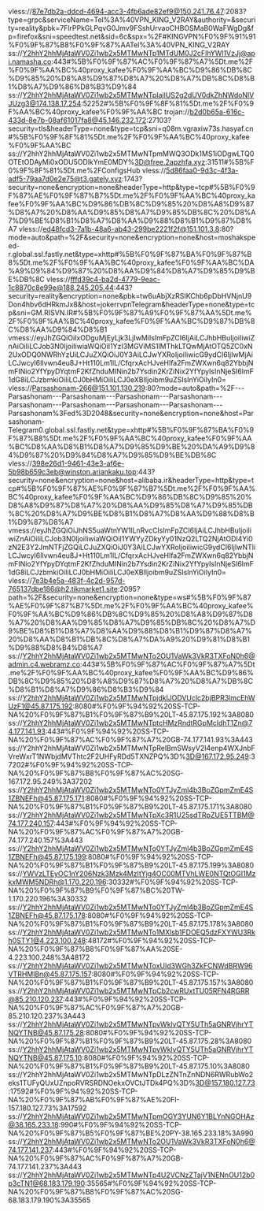 vless://87e7db2a-ddcd-4694-acc3-4fb6ade82ef9@150.241.76.47:2083?type=grpc&serviceName=Tel%3A%40VPN_KING_V2RAY&authority=&security=reality&pbk=7FlrPPkGLPqvG0Jmv9FSshUrvaoCHBOSMaB0WaFWgDg&fp=firefox&sni=speedtest.net&sid=6c&spx=%2F#KINGVPN%F0%9F%91%91%F0%9F%87%B8%F0%9F%87%AATel%3A%40VPN_KING_V2RAY
ss://Y2hhY2hhMjAtaWV0Zi1wb2x5MTMwNTp1MTdUM0J2cFlhYWl1VzJj@api.namasha.co:443#%5B%F0%9F%87%AC%F0%9F%87%A7%5Dt.me%2F%F0%9F%AA%BC%40proxy_kafee%F0%9F%AA%BC%D9%86%DB%8C%D9%85%20%D8%A8%D9%87%D8%A7%20%D8%A7%DB%8C%D8%B1%D8%A7%D9%86%D8%B3%D9%84
ss://Y2hhY2hhMjAtaWV0Zi1wb2x5MTMwNTpIajlUS2g2dUV0dkZhNWdoNlVJUzg3@174.138.17.254:52252#%5B%F0%9F%8F%81%5Dt.me%2F%F0%9F%AA%BC%40proxy_kafee%F0%9F%AA%BC
trojan://b2d0b65a-616c-433d-8e7b-08af61017fa8@45.146.232.172:27103?security=tls&headerType=none&type=tcp&sni=q08m.vgraxiw73s.hasyaf.cn#%5B%F0%9F%8F%81%5Dt.me%2F%F0%9F%AA%BC%40proxy_kafee%F0%9F%AA%BC
ss://Y2hhY2hhMjAtaWV0Zi1wb2x5MTMwNTpmMWQ3ODk1MS1iODgwLTQ0OTEtODAyMi0xODU5ODlkYmE0MDY%3D@free.2apzhfa.xyz:31511#%5B%F0%9F%8F%81%5Dt.me%2FConfigsHub
vless://5d86faa0-9d3c-4f3a-adf5-79aa7d0e2e75@t3.gately.xyz:1743?security=none&encryption=none&headerType=http&type=tcp#%5B%F0%9F%87%AE%F0%9F%87%B7%5Dt.me%2F%F0%9F%AA%BC%40proxy_kafee%F0%9F%AA%BC%D9%86%DB%8C%D9%85%20%D8%A8%D9%87%D8%A7%20%D8%AA%D9%85%D8%A7%D9%85%DB%8C%20%D8%A7%D9%BE%D8%B1%D8%A7%D8%AA%D9%88%D8%B1%D9%87%D8%A7
vless://ed48fcd3-7a1b-48a6-ab43-299be2221f2f@151.101.3.8:80?mode=auto&path=%2F&security=none&encryption=none&host=moshakspeed-r.global.ssl.fastly.net&type=xhttp#%5B%F0%9F%87%BA%F0%9F%87%B8%5Dt.me%2F%F0%9F%AA%BC%40proxy_kafee%F0%9F%AA%BC%DA%A9%D9%84%D9%87%20%D8%AA%D9%84%D8%A7%D9%85%D9%BE%DB%8C
vless://fffd39c4-ba2d-4779-9eac-1c8870c8e99e@188.245.205.44:443?security=reality&encryption=none&pbk=tw6uAbjXzRSIKChb6pDbHVNjnU9Don4hbv6dHRkmJx8&host=jokerrvpnTelegram&headerType=none&type=tcp&sni=GM.RISVN.IR#%5B%F0%9F%87%A9%F0%9F%87%AA%5Dt.me%2F%F0%9F%AA%BC%40proxy_kafee%F0%9F%AA%BC%D9%87%DB%8C%D8%AA%D9%84%D8%B1
vmess://eyJhZGQiOiIxODguMjEyLjk3LjIwMiIsImFpZCI6IjAiLCJhbHBuIjoiIiwiZnAiOiIiLCJob3N0IjoiIiwiaWQiOiI1YzI3MGViMS1lMThkLTQwMjAtOTQ5ZC0xN2UxODQ0NWRhYzUiLCJuZXQiOiJ0Y3AiLCJwYXRoIjoiIiwicG9ydCI6IjIwMjAiLCJwcyI6Ilvwn4eu8J+Ht110Lm1lL/CfqrxAcHJveHlfa2FmZWXwn6q82YbbjNmFINio2YfYpyDYqtmF2KfZhduMINin2b7Ysdin2KrZiNix2YfYpyIsInNjeSI6ImF1dG8iLCJzbmkiOiIiLCJ0bHMiOiIiLCJ0eXBlIjoibm9uZSIsInYiOiIyIn0=
vless://Parsashonam-266@151.101.130.219:80?mode=auto&path=%2F---Parsashonam---Parsashonam---Parsashonam---Parsashonam---Parsashonam---Parsashonam---Parsashonam---Parsashonam---Parsashonam%3Fed%3D2048&security=none&encryption=none&host=Parsashonam-Telegram0.global.ssl.fastly.net&type=xhttp#%5B%F0%9F%87%BA%F0%9F%87%B8%5Dt.me%2F%F0%9F%AA%BC%40proxy_kafee%F0%9F%AA%BC%D8%AA%D8%B1%D8%A7%D9%85%D9%BE%20%DA%A9%D9%84%D9%87%20%D9%84%D8%A7%D9%85%D9%BE%DB%8C
vless://398e26d1-9461-43e3-af6e-5b98b659c3eb@winston.ariankaku.top:443?security=none&encryption=none&host=alibaba.ir&headerType=http&type=tcp#%5B%F0%9F%87%AE%F0%9F%87%B7%5Dt.me%2F%F0%9F%AA%BC%40proxy_kafee%F0%9F%AA%BC%D9%86%DB%8C%D9%85%20%D8%A8%D9%87%D8%A7%20%D8%AA%D9%85%D8%A7%D9%85%DB%8C%20%D8%A7%D9%BE%D8%B1%D8%A7%D8%AA%D9%88%D8%B1%D9%87%D8%A7
vmess://eyJhZGQiOiJhNS5uaWtnYW1lLnRvcCIsImFpZCI6IjAiLCJhbHBuIjoiIiwiZnAiOiIiLCJob3N0IjoiIiwiaWQiOiI1YWYyZDkyYy01NzQ2LTQ2NjAtODI4Yi0zN2E3Y2JmNTFjZGQiLCJuZXQiOiJ0Y3AiLCJwYXRoIjoiIiwicG9ydCI6IjIwNTIiLCJwcyI6Ilvwn4eu8J+Ht110Lm1lL/CfqrxAcHJveHlfa2FmZWXwn6q82YbbjNmFINio2YfYpyDYqtmF2KfZhduMINin2b7Ysdin2KrZiNix2YfYpyIsInNjeSI6ImF1dG8iLCJzbmkiOiIiLCJ0bHMiOiIiLCJ0eXBlIjoibm9uZSIsInYiOiIyIn0=
vless://7e3b4e5a-483f-4c2d-957d-765137dbe186@h2.tikmarket1.site:2095?path=%2F&security=none&encryption=none&type=ws#%5B%F0%9F%87%AE%F0%9F%87%B7%5Dt.me%2F%F0%9F%AA%BC%40proxy_kafee%F0%9F%AA%BC%D9%86%DB%8C%D9%85%20%D8%A8%D9%87%D8%A7%20%D8%AA%D9%85%D8%A7%D9%85%DB%8C%20%D8%A7%D9%BE%D8%B1%D8%A7%D8%AA%D9%88%D8%B1%D9%87%D8%A7%20%D8%AA%D8%B1%DB%8C%D8%A7%DA%A9%20%D9%81%D8%B1%D9%88%D8%B4%D8%A7
ss://Y2hhY2hhMjAtaWV0Zi1wb2x5MTMwNTo2OU1VaWk3VkR3TXFoN0h6@admin.c4.webramz.co:443#%5B%F0%9F%87%AC%F0%9F%87%A7%5Dt.me%2F%F0%9F%AA%BC%40proxy_kafee%F0%9F%AA%BC%D9%86%DB%8C%D9%85%20%D8%A8%D9%87%D8%A7%20%D8%A7%DB%8C%D8%B1%D8%A7%D9%86%D8%B3%D9%84
ss://Y2hhY2hhMjAtaWV0Zi1wb2x5MTMwNTpjdklJODVUclc2bjBPR3lmcEhWUzF1@45.87.175.192:8080#%F0%9F%94%92%20SS-TCP-NA%20%F0%9F%87%B1%F0%9F%87%B9%20LT-45.87.175.192%3A8080
ss://Y2hhY2hhMjAtaWV0Zi1wb2x5MTMwNTptcHMzRndtRGpMcldhT1Zn@74.177.141.93:443#%F0%9F%94%92%20SS-TCP-NA%20%F0%9F%87%AC%F0%9F%87%A7%20GB-74.177.141.93%3A443
ss://Y2hhY2hhMjAtaWV0Zi1wb2x5MTMwNTpRelBmSWsyV2I4enp4WXJnbFVreWxrT1NWbjdMVThtc2F2UHFyRDd5TXNZPQ%3D%3D@167.172.95.249:37202#%F0%9F%94%92%20SS-TCP-NA%20%F0%9F%87%B8%F0%9F%87%AC%20SG-167.172.95.249%3A37202
ss://Y2hhY2hhMjAtaWV0Zi1wb2x5MTMwNTo0YTJyZml4b3BoZGpmZmE4S1ZBNEFh@45.87.175.171:8080#%F0%9F%94%92%20SS-TCP-NA%20%F0%9F%87%B1%F0%9F%87%B9%20LT-45.87.175.171%3A8080
ss://Y2hhY2hhMjAtaWV0Zi1wb2x5MTMwNTpXc3R1U25sdTRpZUE5TTBM@74.177.240.157:443#%F0%9F%94%92%20SS-TCP-NA%20%F0%9F%87%AC%F0%9F%87%A7%20GB-74.177.240.157%3A443
ss://Y2hhY2hhMjAtaWV0Zi1wb2x5MTMwNTo0YTJyZml4b3BoZGpmZmE4S1ZBNEFh@45.87.175.199:8080#%F0%9F%94%92%20SS-TCP-NA%20%F0%9F%87%B1%F0%9F%87%B9%20LT-45.87.175.199%3A8080
ss://YWVzLTEyOC1nY206Nzk3Mzk4MzItYjg4OC00MTVhLWE0NTQtOGI1MzkxMWM5NDRh@1.170.220.196:30332#%F0%9F%94%92%20SS-TCP-NA%20%F0%9F%87%B9%F0%9F%87%BC%20TW-1.170.220.196%3A30332
ss://Y2hhY2hhMjAtaWV0Zi1wb2x5MTMwNTo0YTJyZml4b3BoZGpmZmE4S1ZBNEFh@45.87.175.178:8080#%F0%9F%94%92%20SS-TCP-NA%20%F0%9F%87%B1%F0%9F%87%B9%20LT-45.87.175.178%3A8080
ss://Y2hhY2hhMjAtaWV0Zi1wb2x5MTMwNTo1MXlsb1FDOEQ5dzFXYWU3Rkh0STY1@4.223.100.248:48172#%F0%9F%94%92%20SS-TCP-NA%20%F0%9F%87%B8%F0%9F%87%AA%20SE-4.223.100.248%3A48172
ss://Y2hhY2hhMjAtaWV0Zi1wb2x5MTMwNToxUld3WGh3ZkFCNWdBRW96VTRHMlBn@45.87.175.157:8080#%F0%9F%94%92%20SS-TCP-NA%20%F0%9F%87%B1%F0%9F%87%B9%20LT-45.87.175.157%3A8080
ss://Y2hhY2hhMjAtaWV0Zi1wb2x5MTMwNTpCb2cwRUxtTU05RFN4RGRR@85.210.120.237:443#%F0%9F%94%92%20SS-TCP-NA%20%F0%9F%87%AC%F0%9F%87%A7%20GB-85.210.120.237%3A443
ss://Y2hhY2hhMjAtaWV0Zi1wb2x5MTMwNTpvWklvQTY5UTh5aGNRVjhrYTNQYTNB@45.87.175.28:8080#%F0%9F%94%92%20SS-TCP-NA%20%F0%9F%87%B1%F0%9F%87%B9%20LT-45.87.175.28%3A8080
ss://Y2hhY2hhMjAtaWV0Zi1wb2x5MTMwNTpvWklvQTY5UTh5aGNRVjhrYTNQYTNB@45.87.175.10:8080#%F0%9F%94%92%20SS-TCP-NA%20%F0%9F%87%B1%F0%9F%87%B9%20LT-45.87.175.10%3A8080
ss://Y2hhY2hhMjAtaWV0Zi1wb2x5MTMwNTpDLzZNTnZnNDN6RWRubWo2eks1TUFyQUxUZnpoRVRSRDNOekxOVCtJTDk4PQ%3D%3D@157.180.127.73:17592#%F0%9F%94%92%20SS-TCP-NA%20%F0%9F%87%AB%F0%9F%87%AE%20FI-157.180.127.73%3A17592
ss://Y2hhY2hhMjAtaWV0Zi1wb2x5MTMwNTpmOGY3YUN6Y1BLYnNGOHAz@38.165.233.18:990#%F0%9F%94%92%20SS-TCP-NA%20%F0%9F%87%B5%F0%9F%87%BE%20PY-38.165.233.18%3A990
ss://Y2hhY2hhMjAtaWV0Zi1wb2x5MTMwNTo2OU1VaWk3VkR3TXFoN0h6@74.177.141.237:443#%F0%9F%94%92%20SS-TCP-NA%20%F0%9F%87%AC%F0%9F%87%A7%20GB-74.177.141.237%3A443
ss://Y2hhY2hhMjAtaWV0Zi1wb2x5MTMwNTp4U2VCNzZTajV1NENnOU12b0p3cTN1@68.183.179.190:35565#%F0%9F%94%92%20SS-TCP-NA%20%F0%9F%87%B8%F0%9F%87%AC%20SG-68.183.179.190%3A35565
